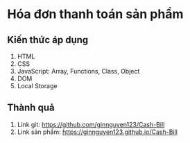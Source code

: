 # Hóa đơn thanh toán sản phẩm

## Kiến thức áp dụng
1. HTML
2. CSS
3. JavaScript: Array, Functions, Class, Object
4. DOM
5. Local Storage

## Thành quả
1. Link git: https://github.com/ginnguyen123/Cash-Bill
2. Link sản phẩm: https://ginnguyen123.github.io/Cash-Bill
